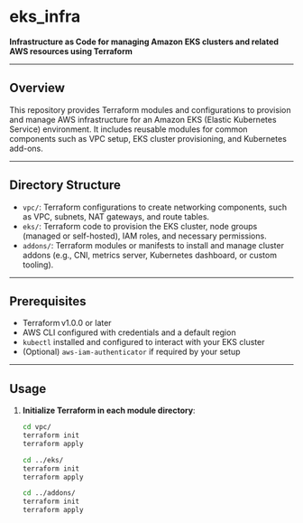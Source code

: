 # eks_infra

**Infrastructure as Code for managing Amazon EKS clusters and related AWS resources using Terraform**

---

## Overview

This repository provides Terraform modules and configurations to provision and manage AWS infrastructure for an Amazon EKS (Elastic Kubernetes Service) environment. It includes reusable modules for common components such as VPC setup, EKS cluster provisioning, and Kubernetes add-ons.

---

## Directory Structure

- `vpc/`: Terraform configurations to create networking components, such as VPC, subnets, NAT gateways, and route tables.
- `eks/`: Terraform code to provision the EKS cluster, node groups (managed or self-hosted), IAM roles, and necessary permissions.
- `addons/`: Terraform modules or manifests to install and manage cluster addons (e.g., CNI, metrics server, Kubernetes dashboard, or custom tooling).

---

## Prerequisites

- Terraform v1.0.0 or later
- AWS CLI configured with credentials and a default region
- `kubectl` installed and configured to interact with your EKS cluster
- (Optional) `aws-iam-authenticator` if required by your setup

---

## Usage

1. **Initialize Terraform in each module directory**:

   ```bash
   cd vpc/
   terraform init
   terraform apply

   cd ../eks/
   terraform init
   terraform apply

   cd ../addons/
   terraform init
   terraform apply
